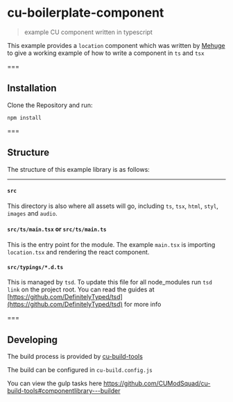 cu-boilerplate-component
===========================

> example CU component written in typescript

This example provides a `location` component which was written by [Mehuge](https://github.com/Mehuge) to give a working
example of how to write a component in `ts` and `tsx`

===

Installation
------------

Clone the Repository and run:

```
npm install
```

===


Structure
---------

The structure of this example library is as follows:

---

#### `src`

This directory is also where all assets will go, including `ts`, `tsx`, `html`, `styl`, `images` and `audio`.


#### `src/ts/main.tsx` or `src/ts/main.ts`

This is the entry point for the module.
The example `main.tsx` is importing `location.tsx` and rendering the react component.


#### `src/typings/*.d.ts`

This is managed by `tsd`.
To update this file for all node_modules run `tsd link` on the project root.
You can read the guides at [https://github.com/DefinitelyTyped/tsd](https://github.com/DefinitelyTyped/tsd) for more info


===


Developing
----------

The build process is provided by [cu-build-tools](https://github.com/CUModSquad/cu-build-tools#componentlibrary---builder)

The build can be configured in `cu-build.config.js`

You can view the gulp tasks here https://github.com/CUModSquad/cu-build-tools#componentlibrary---builder

